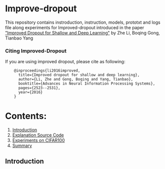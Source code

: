 # Improve-dropout
This repository contains instroduction, instruction, models, prototxt and logs file along experiments for Improved-dropout introduced in the paper ["Improved Dropout for Shallow and Deep Learning"](http://papers.nips.cc/paper/6561-improved-dropout-for-shallow-and-deep-learning.pdf) by Zhe Li, Boqing Gong, Tianbao Yang

### Citing Improved-Dropout
If you are using improved dropout, please cite as following:

        @inproceedings{li2016improved,
          title={Improved dropout for shallow and deep learning},
          author={Li, Zhe and Gong, Boqing and Yang, Tianbao},
          booktitle={Advances in Neural Information Processing Systems},
          pages={2523--2531},
          year={2016}
        }
# Contents:
1. [Introduction](#Introduction)
2. [Explanation Source Code](#Explanation-Source-Code)
3. [Experiments on CIFAR100](#Experiments-on-CIFAR100)
4. [Summary](#Summary)

## Introduction
